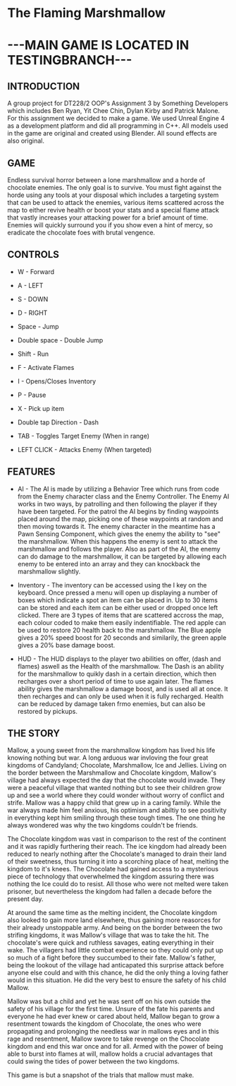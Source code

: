 # The Flaming Marshmallow

# ---MAIN GAME IS LOCATED IN TESTINGBRANCH---

## INTRODUCTION

A group project for DT228/2 OOP's Assignment 3 by Something Developers which includes Ben Ryan, Yit Chee Chin, Dylan Kirby and Patrick Malone. For this assignment we decided to make a game. We used Unreal Engine 4 as a development platform and did all programming in C++. All models used in the game are original and created using Blender. All sound effects are also original.

## GAME

Endless survival horror between a lone marshmallow and a horde of chocolate enemies. The only goal is to survive. You must fight against the horde using any tools at your disposal which includes a targeting system that can be used to attack the enemies, various items scattered across the map to either revive health or boost your stats and a special flame attack that vastly increases your attacking power for a brief amount of time. Enemies will quickly surround you if you show even a hint of mercy, so eradicate the chocolate foes with brutal vengence.

## CONTROLS

- W - Forward
- A - LEFT
- S - DOWN
- D - RIGHT
- Space - Jump
- Double space - Double Jump
- Shift - Run

- F - Activate Flames
- I - Opens/Closes Inventory
- P - Pause
- X - Pick up item
- Double tap Direction - Dash

- TAB - Toggles Target Enemy (When in range)
- LEFT CLICK - Attacks Enemy (When targeted)

## FEATURES

- AI - The AI is made by utilizing a Behavior Tree which runs from code from the Enemy character class and the Enemy Controller. The Enemy AI works in two ways, by patrolling and then following the player if they have been targeted. For the patrol the AI begins by finding waypoints placed around the map, picking one of these waypoints at random and then moving towards it. The enemy character in the meantime has a Pawn Sensing Component, which gives the enemy the ability to "see" the marshmallow. When this happens the enemy is sent to attack the marshmallow and follows the player. Also as part of the AI, the enemy can do damage to the marshmallow, it can be targeted by allowing each enemy to be entered into an array and they can knockback the marshmallow slightly.

- Inventory - The inventory can be accessed using the I key on the keyboard. Once pressed a menu will open up displaying a number of boxes which indicate a spot an item can be placed in. Up to 30 items can be stored and each item can be either used or dropped once left clicked. There are 3 types of items that are scattered accross the map, each colour coded to make them easily indentifiable. The red apple can be used to restore 20 health back to the marshmallow. The Blue apple gives a 20% speed boost for 20 seconds and similarily, the green apple gives a 20% base damage boost.

- HUD - The HUD displays to the player two abilities on offer, (dash and flames) aswell as the Health of the marshmallow. The Dash is an ability for the marshmallow to quikly dash in a certain direction, which then recharges over a short period of time to use again later. The flames ability gives the marshmallow a damage boost, and is used all at once. It then recharges and can only be used when it is fully recharged. Health can be reduced by damage taken frmo enemies, but can also be restored by pickups. 




## THE STORY

Mallow, a young sweet from the marshmallow kingdom has lived his life knowing nothing but war. A long arduous war invloving the four great kingdoms of Candyland; Chocolate, Marshmallow, Ice and Jellies. Living on the border between the Marshmallow and Chocolate kingdom, Mallow's village had always expected the day that the chocolate would invade. They were a peaceful village that 
wanted nothing but to see their children grow up and see a world where they could wonder without worry of conflict and strife. Mallow was a happy child that grew up in a caring family. While the war always made him feel anxious, his optimism and abiltiy to see positivity in everything kept him smiling through these tough times. The one thing he always wondered was why the two kingdoms couldn't be friends.

The Chocolate kingdom was vast in comparison to the rest of the continent and it was rapidly furthering their reach. The ice kingdom had already been reduced to nearly nothing after the Chocolate's managed to drain their land of their sweetness, thus turning it into a scorching place of heat, melting the kingdom to it's knees. The Chocolate had gained access to a mysterious piece of technology that overwhelmed the kingdom assuring there was nothing the Ice could do to resist. All those who were not melted were taken prisoner, but nevertheless the kingdom had fallen a decade before the present day.

At around the same time as the melting incident, the Chocolate kingdom also looked to gain more land elsewhere, thus gaining more reasorces for their already unstoppable army. And being on the border between the two strifing kingdoms, it was Mallow's village that was to take the hit. The chocolate's were quick and ruthless savages, eating everything in their wake. The villagers had little combat experience so they could only put up so much of a fight before they succumbed to their fate. Mallow's father, being the lookout of the village had anticapated this surprise attack before anyone else could and with this chance, he did the only thing a loving father would in this situation. He did the very best to ensure the safety of his child Mallow.

Mallow was but a child and yet he was sent off on his own outside the safety of his village for the first time. Unsure of the fate his parents and everyone he had ever knew or cared about held, Mallow began to grow a resentment towards the kingdom of Chocolate, the ones who were propagating and prolonging the needless war in mallows eyes and in this rage and resentment, Mallow swore to take 
revenge on the Chocolate kingdom and end this war once and for all. Armed with the power of being able to burst into flames at will, mallow holds a crucial advantages that could swing the tides of power between the two kingdoms.

This game is but a snapshot of the trials that mallow must make.



